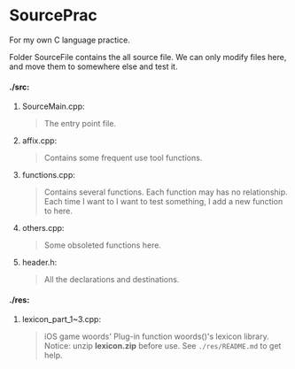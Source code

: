 SourcePrac
==========

For my own C language practice.

Folder SourceFile contains the all source file.
We can only modify files here, and move them to
somewhere else and test it.

#### ./src:

1. SourceMain.cpp:

    > The entry point file.
    
2. affix.cpp:

    > Contains some frequent use tool functions.

3. functions.cpp:

    > Contains several functions.
    > Each function may has no relationship.
    > Each time I want to I want to test something,
    > I add a new function to here.
    
4. others.cpp:

    > Some obsoleted functions here.

5. header.h:

    > All the declarations and destinations.


#### ./res:

1. lexicon_part_1~3.cpp:

    > iOS game woords' Plug-in function woords()'s lexicon library.<br>
    > Notice: unzip **lexicon.zip** before use. See `./res/README.md` to get help.


